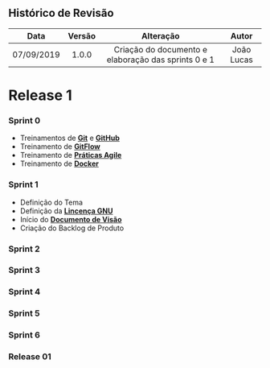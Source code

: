 ## Histórico de Revisão

|Data|Versão|Alteração|Autor|
|:-:|:-:|:-:|:-:|
| 07/09/2019 |   1.0.0  | Criação do documento e elaboração das sprints 0 e 1 | João Lucas|

# Release 1

### Sprint 0

* Treinamentos de [**Git**](https://www.udemy.com/course/git-e-github/?LSNPUBID=LtOw5vJl%2FHM&ranEAID=LtOw5vJl%2FHM&ranMID=39197&ranSiteID=LtOw5vJl_HM-BEss9xOVjxqtG_qnScUhvg) e [**GitHub**](https://www.udemy.com/course/git-e-github-para-iniciantes/?LSNPUBID=LtOw5vJl%2FHM&ranEAID=LtOw5vJl%2FHM&ranMID=39197&ranSiteID=LtOw5vJl_HM-BEss9xOVjxqtG_qnScUhvg)
* Treinamento de [**GitFlow**](https://github.com/fga-eps-mds/2019.2-ArBC/issues/1)
* Treinamento de [**Práticas Agile**](https://github.com/fga-eps-mds/2019.2-ArBC/issues/2)
* Treinamento de [**Docker**]()</p>


### Sprint 1

* Definição do Tema
* Definição da [**Lincença GNU**](https://github.com/fga-eps-mds/2019.2-ArBC/blob/develop/LICENSE)
* Início do [**Documento de Visão**](https://github.com/fga-eps-mds/2019.2-ArBC/blob/develop/docs/mds/Documento_de_visao.md)
* Criação do Backlog de Produto


### Sprint 2


### Sprint 3


### Sprint 4


### Sprint 5


### Sprint 6


### Release 01
